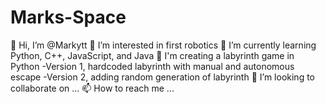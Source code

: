 # Marks-Space
👋 Hi, I’m @Markytt
👀 I’m interested in first robotics
🌱 I’m currently learning Python, C++, JavaScript, and Java
🌱 I'm creating a labyrinth game in Python
  -Version 1, hardcoded labyrinth with manual and autonomous escape 
  -Version 2, adding random generation of labyrinth
💞️ I’m looking to collaborate on ...
📫 How to reach me ...

